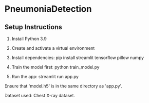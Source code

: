 # PneumoniaDetection

## Setup Instructions

1. Install Python 3.9
2. Create and activate a virtual environment
3. Install dependencies:
    pip install streamlit tensorflow pillow numpy

4. Train the model first:
    python train_model.py

5. Run the app:
    streamlit run app.py

Ensure that 'model.h5' is in the same directory as 'app.py'.

Dataset used: Chest X-ray dataset.
